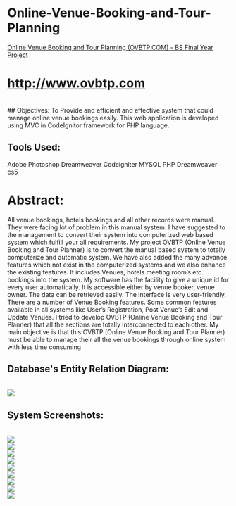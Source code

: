# Online-Venue-Booking-and-Tour-Planning

<a href = 'http://www.ovbtp.com/'> Online Venue Booking and Tour Planning (OVBTP.COM) - BS Final Year Project </a>
# <a href = 'http://www.ovbtp.com/'> http://www.ovbtp.com </a>
<br>
## Objectives:	
  To Provide and efficient and effective system that could manage online venue bookings easily. This web application is developed using MVC in CodeIgnitor framework for PHP language.

## Tools Used:
  Adobe Photoshop
  Dreamweaver
  Codeigniter
  MYSQL
  PHP 
  Dreamweaver cs5


# Abstract:

All venue bookings, hotels bookings and all other records were manual. They were facing lot of problem in this manual system. I have suggested to the management to convert their system into computerized web based system which fulfill your all requirements.
My project OVBTP (Online Venue Booking and Tour Planner) is to convert the manual based system to totally computerize and automatic system. We have also added the many advance features which not exist in the computerized systems and we also enhance the existing features. It includes Venues, hotels meeting room’s etc. bookings into the system. My software has the facility to give a unique id for every user automatically. It is accessible either by venue booker, venue owner. The data can be retrieved easily.  The interface is very user-friendly. There are a number of Venue Booking features. Some common features available in all systems like User’s Registration, Post Venue’s Edit and Update Venues. I tried to develop OVBTP (Online Venue Booking and Tour Planner) that all the sections are totally interconnected to each other. My main objective is that this OVBTP (Online Venue Booking and Tour Planner) must be able to manage their all the venue bookings through online system with less time consuming


## Database's Entity Relation Diagram:
<br>
<img src='https://github.com/rashidrao-pk/Online-Venue-Booking-and-Tour-Planning/assets/25412736/94362b24-8401-4784-ad41-9503776d8497'>

<br>

## System Screenshots:

<br>
<img src='https://github.com/rashidrao-pk/Online-Venue-Booking-and-Tour-Planning/assets/25412736/34f2c8c0-a3b7-475d-b874-bb6db6979805'>
<br>
<img src='https://github.com/rashidrao-pk/Online-Venue-Booking-and-Tour-Planning/assets/25412736/7eb7644b-4678-4a05-b2ec-7bf1da11313b'>
<br>
<img src='https://github.com/rashidrao-pk/Online-Venue-Booking-and-Tour-Planning/assets/25412736/756b67e8-14b9-4ad9-bbdd-d3a3c0a501c5'>
<br>
<img src='https://github.com/rashidrao-pk/Online-Venue-Booking-and-Tour-Planning/assets/25412736/1404ae47-382e-421b-856f-a6840f097eed'>
<br>
<img src='https://github.com/rashidrao-pk/Online-Venue-Booking-and-Tour-Planning/assets/25412736/d4650054-035f-4b59-8467-e6e123dfd75c'>
<br>
<img src='https://github.com/rashidrao-pk/Online-Venue-Booking-and-Tour-Planning/assets/25412736/221c34ca-147f-4fe2-93ad-55aae595bb67'>
<br>
<img src='https://github.com/rashidrao-pk/Online-Venue-Booking-and-Tour-Planning/assets/25412736/b25c49a6-8036-4698-980e-f299a97be0b7'>
<br>
<img src='https://github.com/rashidrao-pk/Online-Venue-Booking-and-Tour-Planning/assets/25412736/744428ab-6ca1-40ac-bdeb-13a261408f71'>
<br>
<img src='https://github.com/rashidrao-pk/Online-Venue-Booking-and-Tour-Planning/assets/25412736/89302af8-4734-4a51-8549-7ebff62f8b20'>

